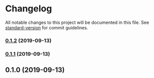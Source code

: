 # Changelog

All notable changes to this project will be documented in this file. See [standard-version](https://github.com/conventional-changelog/standard-version) for commit guidelines.

### [0.1.2](https://github.com/S-O-L-A-R/solor-ui/compare/v0.1.1...v0.1.2) (2019-09-13)

### [0.1.1](https://github.com/S-O-L-A-R/solor-ui/compare/v0.1.0...v0.1.1) (2019-09-13)

## 0.1.0 (2019-09-13)
